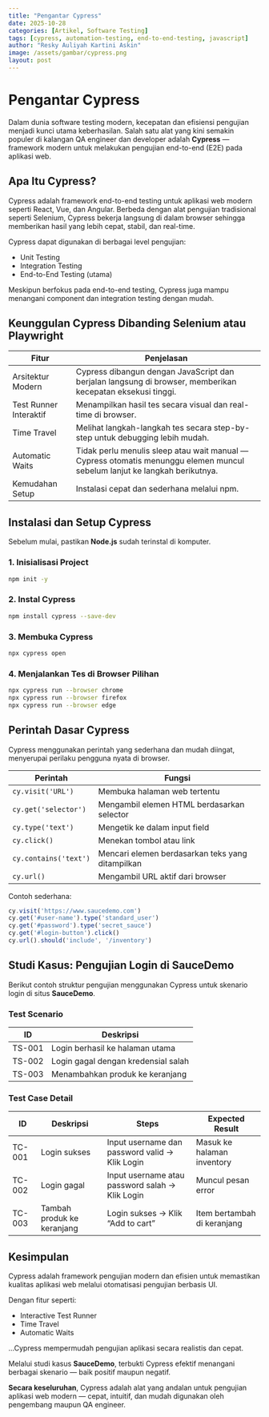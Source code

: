 ```yaml
---
title: "Pengantar Cypress"
date: 2025-10-28
categories: [Artikel, Software Testing]
tags: [cypress, automation-testing, end-to-end-testing, javascript]
author: "Resky Auliyah Kartini Askin"
image: /assets/gambar/cypress.png
layout: post
---
```


# Pengantar Cypress

Dalam dunia software testing modern, kecepatan dan efisiensi pengujian menjadi kunci utama keberhasilan.
Salah satu alat yang kini semakin populer di kalangan QA engineer dan developer adalah **Cypress** — framework modern untuk melakukan pengujian end-to-end (E2E) pada aplikasi web.

## Apa Itu Cypress?

Cypress adalah framework end-to-end testing untuk aplikasi web modern seperti React, Vue, dan Angular.
Berbeda dengan alat pengujian tradisional seperti Selenium, Cypress bekerja langsung di dalam browser sehingga memberikan hasil yang lebih cepat, stabil, dan real-time.

Cypress dapat digunakan di berbagai level pengujian:

- Unit Testing
- Integration Testing
- End-to-End Testing (utama)

Meskipun berfokus pada end-to-end testing, Cypress juga mampu menangani component dan integration testing dengan mudah.

## Keunggulan Cypress Dibanding Selenium atau Playwright

| Fitur | Penjelasan |
|-------|-------------|
| Arsitektur Modern | Cypress dibangun dengan JavaScript dan berjalan langsung di browser, memberikan kecepatan eksekusi tinggi. |
| Test Runner Interaktif | Menampilkan hasil tes secara visual dan real-time di browser. |
| Time Travel | Melihat langkah-langkah tes secara step-by-step untuk debugging lebih mudah. |
| Automatic Waits | Tidak perlu menulis sleep atau wait manual — Cypress otomatis menunggu elemen muncul sebelum lanjut ke langkah berikutnya. |
| Kemudahan Setup | Instalasi cepat dan sederhana melalui npm. |

## Instalasi dan Setup Cypress

Sebelum mulai, pastikan **Node.js** sudah terinstal di komputer.

### 1. Inisialisasi Project
```bash
npm init -y
```

### 2. Instal Cypress
```bash
npm install cypress --save-dev
```

### 3. Membuka Cypress
```bash
npx cypress open
```

### 4. Menjalankan Tes di Browser Pilihan
```bash
npx cypress run --browser chrome
npx cypress run --browser firefox
npx cypress run --browser edge
```

## Perintah Dasar Cypress

Cypress menggunakan perintah yang sederhana dan mudah diingat, menyerupai perilaku pengguna nyata di browser.

| Perintah | Fungsi |
|-----------|---------|
| `cy.visit('URL')` | Membuka halaman web tertentu |
| `cy.get('selector')` | Mengambil elemen HTML berdasarkan selector |
| `cy.type('text')` | Mengetik ke dalam input field |
| `cy.click()` | Menekan tombol atau link |
| `cy.contains('text')` | Mencari elemen berdasarkan teks yang ditampilkan |
| `cy.url()` | Mengambil URL aktif dari browser |

Contoh sederhana:
```javascript
cy.visit('https://www.saucedemo.com')
cy.get('#user-name').type('standard_user')
cy.get('#password').type('secret_sauce')
cy.get('#login-button').click()
cy.url().should('include', '/inventory')
```

## Studi Kasus: Pengujian Login di SauceDemo

Berikut contoh struktur pengujian menggunakan Cypress untuk skenario login di situs **SauceDemo**.

### Test Scenario

| ID | Deskripsi |
|----|------------|
| TS-001 | Login berhasil ke halaman utama |
| TS-002 | Login gagal dengan kredensial salah |
| TS-003 | Menambahkan produk ke keranjang |

### Test Case Detail

| ID | Deskripsi | Steps | Expected Result |
|----|------------|--------|----------------|
| TC-001 | Login sukses | Input username dan password valid → Klik Login | Masuk ke halaman inventory |
| TC-002 | Login gagal | Input username atau password salah → Klik Login | Muncul pesan error |
| TC-003 | Tambah produk ke keranjang | Login sukses → Klik “Add to cart” | Item bertambah di keranjang |

## Kesimpulan

Cypress adalah framework pengujian modern dan efisien untuk memastikan kualitas aplikasi web melalui otomatisasi pengujian berbasis UI.

Dengan fitur seperti:

- Interactive Test Runner
- Time Travel
- Automatic Waits

...Cypress mempermudah pengujian aplikasi secara realistis dan cepat.

Melalui studi kasus **SauceDemo**, terbukti Cypress efektif menangani berbagai skenario — baik positif maupun negatif.

**Secara keseluruhan**, Cypress adalah alat yang andalan untuk pengujian aplikasi web modern — cepat, intuitif, dan mudah digunakan oleh pengembang maupun QA engineer.
